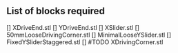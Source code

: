 ## List of blocks required

[] XDriveEnd.stl
[] YDriveEnd.stl
[] XSlider.stl
[] 50mmLooseDrivingCorner.stl
[] MinimalLooseYSlider.stl
[] FixedYSliderStaggered.stl
[] #TODO XDrivingCorner.stl

